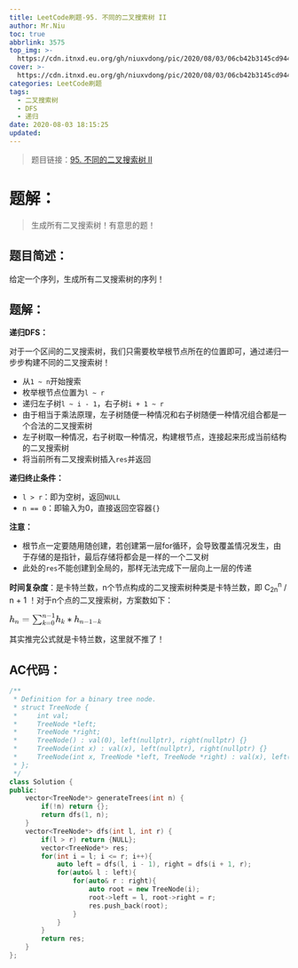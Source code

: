 ```yaml
---
title: LeetCode刷题-95. 不同的二叉搜索树 II
author: Mr.Niu
toc: true
abbrlink: 3575
top_img: >-
  https://cdn.itnxd.eu.org/gh/niuxvdong/pic/2020/08/03/06cb42b3145cd9442359446004c0d14e.png
cover: >-
  https://cdn.itnxd.eu.org/gh/niuxvdong/pic/2020/08/03/06cb42b3145cd9442359446004c0d14e.png
categories: LeetCode刷题
tags:
  - 二叉搜索树
  - DFS
  - 递归
date: 2020-08-03 18:15:25
updated:
---
```








> 题目链接：[95. 不同的二叉搜索树 II]( https://leetcode-cn.com/problems/unique-binary-search-trees-ii/)



# 题解：



> 生成所有二叉搜索树！有意思的题！



## 题目简述：

给定一个序列，生成所有二叉搜索树的序列！

## 题解：



**递归DFS：**

对于一个区间的二叉搜索树，我们只需要枚举根节点所在的位置即可，通过递归一步步构建不同的二叉搜索树！

- 从`1 ~ n`开始搜索
- 枚举根节点位置为`l ~ r`
- 递归左子树`l ~ i - 1`，右子树`i + 1 ~ r`
- 由于相当于乘法原理，左子树随便一种情况和右子树随便一种情况组合都是一个合法的二叉搜索树
- 左子树取一种情况，右子树取一种情况，构建根节点，连接起来形成当前结构的二叉搜索树
- 将当前所有二叉搜索树插入`res`并返回



**递归终止条件：**

- `l > r`：即为空树，返回`NULL`
- `n == 0`：即输入为0，直接返回空容器`{}`



**注意：**

- 根节点一定要随用随创建，若创建第一层for循环，会导致覆盖情况发生，由于存储的是指针，最后存储将都会是一样的一个二叉树
- 此处的`res`不能创建到全局的，那样无法完成下一层向上一层的传递





**时间复杂度**：是卡特兰数，n个节点构成的二叉搜索树种类是卡特兰数，即 C<sub>2n</sub><sup>n</sup> / n + 1 ！对于n个点的二叉搜索树，方案数如下：



<svg xmlns="http://www.w3.org/2000/svg" width="21.785ex" height="2.922ex" viewBox="0 -948 9629.1 1291.3" xmlns:xlink="http://www.w3.org/1999/xlink" aria-hidden="true" style=""><defs><path id="MJX-130-TEX-I-210E" d="M137 683Q138 683 209 688T282 694Q294 694 294 685Q294 674 258 534Q220 386 220 383Q220 381 227 388Q288 442 357 442Q411 442 444 415T478 336Q478 285 440 178T402 50Q403 36 407 31T422 26Q450 26 474 56T513 138Q516 149 519 151T535 153Q555 153 555 145Q555 144 551 130Q535 71 500 33Q466 -10 419 -10H414Q367 -10 346 17T325 74Q325 90 361 192T398 345Q398 404 354 404H349Q266 404 205 306L198 293L164 158Q132 28 127 16Q114 -11 83 -11Q69 -11 59 -2T48 16Q48 30 121 320L195 616Q195 629 188 632T149 637H128Q122 643 122 645T124 664Q129 683 137 683Z"></path><path id="MJX-130-TEX-I-1D45B" d="M21 287Q22 293 24 303T36 341T56 388T89 425T135 442Q171 442 195 424T225 390T231 369Q231 367 232 367L243 378Q304 442 382 442Q436 442 469 415T503 336T465 179T427 52Q427 26 444 26Q450 26 453 27Q482 32 505 65T540 145Q542 153 560 153Q580 153 580 145Q580 144 576 130Q568 101 554 73T508 17T439 -10Q392 -10 371 17T350 73Q350 92 386 193T423 345Q423 404 379 404H374Q288 404 229 303L222 291L189 157Q156 26 151 16Q138 -11 108 -11Q95 -11 87 -5T76 7T74 17Q74 30 112 180T152 343Q153 348 153 366Q153 405 129 405Q91 405 66 305Q60 285 60 284Q58 278 41 278H27Q21 284 21 287Z"></path><path id="MJX-130-TEX-N-3D" d="M56 347Q56 360 70 367H707Q722 359 722 347Q722 336 708 328L390 327H72Q56 332 56 347ZM56 153Q56 168 72 173H708Q722 163 722 153Q722 140 707 133H70Q56 140 56 153Z"></path><path id="MJX-130-TEX-SO-2211" d="M61 748Q64 750 489 750H913L954 640Q965 609 976 579T993 533T999 516H979L959 517Q936 579 886 621T777 682Q724 700 655 705T436 710H319Q183 710 183 709Q186 706 348 484T511 259Q517 250 513 244L490 216Q466 188 420 134T330 27L149 -187Q149 -188 362 -188Q388 -188 436 -188T506 -189Q679 -189 778 -162T936 -43Q946 -27 959 6H999L913 -249L489 -250Q65 -250 62 -248Q56 -246 56 -239Q56 -234 118 -161Q186 -81 245 -11L428 206Q428 207 242 462L57 717L56 728Q56 744 61 748Z"></path><path id="MJX-130-TEX-N-2212" d="M84 237T84 250T98 270H679Q694 262 694 250T679 230H98Q84 237 84 250Z"></path><path id="MJX-130-TEX-N-31" d="M213 578L200 573Q186 568 160 563T102 556H83V602H102Q149 604 189 617T245 641T273 663Q275 666 285 666Q294 666 302 660V361L303 61Q310 54 315 52T339 48T401 46H427V0H416Q395 3 257 3Q121 3 100 0H88V46H114Q136 46 152 46T177 47T193 50T201 52T207 57T213 61V578Z"></path><path id="MJX-130-TEX-I-1D458" d="M121 647Q121 657 125 670T137 683Q138 683 209 688T282 694Q294 694 294 686Q294 679 244 477Q194 279 194 272Q213 282 223 291Q247 309 292 354T362 415Q402 442 438 442Q468 442 485 423T503 369Q503 344 496 327T477 302T456 291T438 288Q418 288 406 299T394 328Q394 353 410 369T442 390L458 393Q446 405 434 405H430Q398 402 367 380T294 316T228 255Q230 254 243 252T267 246T293 238T320 224T342 206T359 180T365 147Q365 130 360 106T354 66Q354 26 381 26Q429 26 459 145Q461 153 479 153H483Q499 153 499 144Q499 139 496 130Q455 -11 378 -11Q333 -11 305 15T277 90Q277 108 280 121T283 145Q283 167 269 183T234 206T200 217T182 220H180Q168 178 159 139T145 81T136 44T129 20T122 7T111 -2Q98 -11 83 -11Q66 -11 57 -1T48 16Q48 26 85 176T158 471L195 616Q196 629 188 632T149 637H144Q134 637 131 637T124 640T121 647Z"></path><path id="MJX-130-TEX-N-30" d="M96 585Q152 666 249 666Q297 666 345 640T423 548Q460 465 460 320Q460 165 417 83Q397 41 362 16T301 -15T250 -22Q224 -22 198 -16T137 16T82 83Q39 165 39 320Q39 494 96 585ZM321 597Q291 629 250 629Q208 629 178 597Q153 571 145 525T137 333Q137 175 145 125T181 46Q209 16 250 16Q290 16 318 46Q347 76 354 130T362 333Q362 478 354 524T321 597Z"></path><path id="MJX-130-TEX-N-2217" d="M229 286Q216 420 216 436Q216 454 240 464Q241 464 245 464T251 465Q263 464 273 456T283 436Q283 419 277 356T270 286L328 328Q384 369 389 372T399 375Q412 375 423 365T435 338Q435 325 425 315Q420 312 357 282T289 250L355 219L425 184Q434 175 434 161Q434 146 425 136T401 125Q393 125 383 131T328 171L270 213Q283 79 283 63Q283 53 276 44T250 35Q231 35 224 44T216 63Q216 80 222 143T229 213L171 171Q115 130 110 127Q106 124 100 124Q87 124 76 134T64 161Q64 166 64 169T67 175T72 181T81 188T94 195T113 204T138 215T170 230T210 250L74 315Q65 324 65 338Q65 353 74 363T98 374Q106 374 116 368T171 328L229 286Z"></path></defs><g stroke="currentColor" fill="currentColor" stroke-width="0" transform="matrix(1 0 0 -1 0 0)"><g data-mml-node="math"><g data-mml-node="msub"><g data-mml-node="mi"><use xlink:href="#MJX-130-TEX-I-210E"></use></g><g data-mml-node="TeXAtom" transform="translate(576, -150) scale(0.707)" data-mjx-texclass="ORD"><g data-mml-node="mi"><use xlink:href="#MJX-130-TEX-I-1D45B"></use></g></g></g><g data-mml-node="mo" transform="translate(1328, 0)"><use xlink:href="#MJX-130-TEX-N-3D"></use></g><g data-mml-node="TeXAtom" data-mjx-texclass="ORD" transform="translate(2383.8, 0)"><g data-mml-node="mstyle"><g data-mml-node="munderover"><g data-mml-node="mo"><use xlink:href="#MJX-130-TEX-SO-2211"></use></g><g data-mml-node="TeXAtom" transform="translate(1056, 477.1) scale(0.707)" data-mjx-texclass="ORD"><g data-mml-node="mi"><use xlink:href="#MJX-130-TEX-I-1D45B"></use></g><g data-mml-node="mo" transform="translate(600, 0)"><use xlink:href="#MJX-130-TEX-N-2212"></use></g><g data-mml-node="mn" transform="translate(1378, 0)"><use xlink:href="#MJX-130-TEX-N-31"></use></g></g><g data-mml-node="TeXAtom" transform="translate(1056, -285.4) scale(0.707)" data-mjx-texclass="ORD"><g data-mml-node="mi"><use xlink:href="#MJX-130-TEX-I-1D458"></use></g><g data-mml-node="mo" transform="translate(521, 0)"><use xlink:href="#MJX-130-TEX-N-3D"></use></g><g data-mml-node="mn" transform="translate(1299, 0)"><use xlink:href="#MJX-130-TEX-N-30"></use></g></g></g></g></g><g data-mml-node="msub" transform="translate(4817.8, 0)"><g data-mml-node="mi"><use xlink:href="#MJX-130-TEX-I-210E"></use></g><g data-mml-node="TeXAtom" transform="translate(576, -150) scale(0.707)" data-mjx-texclass="ORD"><g data-mml-node="mi"><use xlink:href="#MJX-130-TEX-I-1D458"></use></g></g></g><g data-mml-node="mo" transform="translate(6034.4, 0)"><use xlink:href="#MJX-130-TEX-N-2217"></use></g><g data-mml-node="msub" transform="translate(6756.6, 0)"><g data-mml-node="mi"><use xlink:href="#MJX-130-TEX-I-210E"></use></g><g data-mml-node="TeXAtom" transform="translate(576, -150) scale(0.707)" data-mjx-texclass="ORD"><g data-mml-node="mi"><use xlink:href="#MJX-130-TEX-I-1D45B"></use></g><g data-mml-node="mo" transform="translate(600, 0)"><use xlink:href="#MJX-130-TEX-N-2212"></use></g><g data-mml-node="mn" transform="translate(1378, 0)"><use xlink:href="#MJX-130-TEX-N-31"></use></g><g data-mml-node="mo" transform="translate(1878, 0)"><use xlink:href="#MJX-130-TEX-N-2212"></use></g><g data-mml-node="mi" transform="translate(2656, 0)"><use xlink:href="#MJX-130-TEX-I-1D458"></use></g></g></g></g></g></svg>

其实推完公式就是卡特兰数，这里就不推了！

## AC代码：



```c++
/**
 * Definition for a binary tree node.
 * struct TreeNode {
 *     int val;
 *     TreeNode *left;
 *     TreeNode *right;
 *     TreeNode() : val(0), left(nullptr), right(nullptr) {}
 *     TreeNode(int x) : val(x), left(nullptr), right(nullptr) {}
 *     TreeNode(int x, TreeNode *left, TreeNode *right) : val(x), left(left), right(right) {}
 * };
 */
class Solution {
public:
    vector<TreeNode*> generateTrees(int n) {
        if(!n) return {};
        return dfs(1, n);
    }
    vector<TreeNode*> dfs(int l, int r) {
        if(l > r) return {NULL};
        vector<TreeNode*> res;
        for(int i = l; i <= r; i++){
            auto left = dfs(l, i - 1), right = dfs(i + 1, r);
            for(auto& l : left){
                for(auto& r : right){
                    auto root = new TreeNode(i);
                    root->left = l, root->right = r;
                    res.push_back(root);
                }
            }
        }
        return res;
    }
};
```



